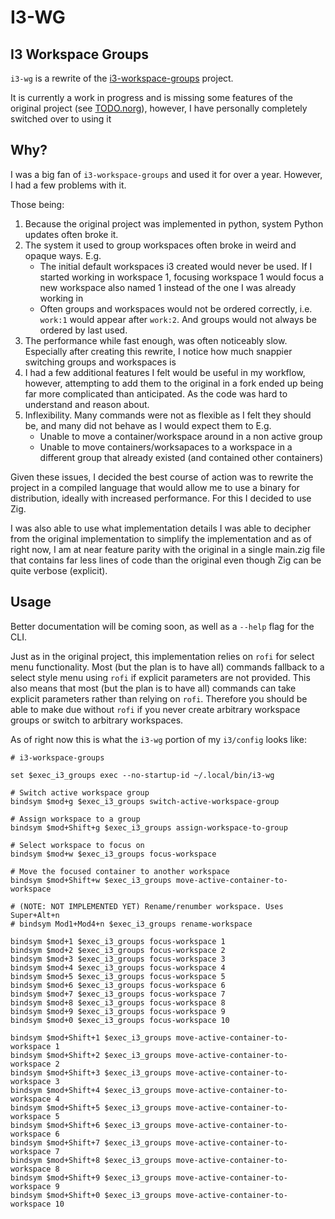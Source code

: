 # I3-WG

## I3 Workspace Groups

`i3-wg` is a rewrite of the [i3-workspace-groups](https://github.com/infokiller/i3-workspace-groups) project.

It is currently a work in progress and is missing some features of the original project (see [TODO.norg](./TODO.norg)), however, I have personally completely switched over to using it

## Why?

I was a big fan of `i3-workspace-groups` and used it for over a year. However, I had a few problems with it.

Those being:

1. Because the original project was implemented in python, system Python updates often broke it.
2. The system it used to group workspaces often broke in weird and opaque ways. E.g.
    - The initial default workspaces i3 created would never be used. If I started working in workspace 1, focusing workspace 1 would focus a new workspace also named 1 instead of the one I was already working in
    - Often groups and workspaces would not be ordered correctly, i.e. `work:1` would appear after `work:2`. And groups would not always be ordered by last used.
3. The performance while fast enough, was often noticeably slow. Especially after creating this rewrite, I notice how much snappier switching groups and workspaces is
4. I had a few additional features I felt would be useful in my workflow, however, attempting to add them to the original in a fork ended up being far more complicated than anticipated. As the code was hard to understand and reason about.
5. Inflexibility. Many commands were not as flexible as I felt they should be, and many did not behave as I would expect them to E.g.
    - Unable to move a container/workspace around in a non active group
    - Unable to move containers/worksapaces to a workspace in a different group that already existed (and contained other containers)

Given these issues, I decided the best course of action was to rewrite the project in a compiled language that would allow me to use a binary for distribution, ideally with increased performance. For this I decided to use Zig.

I was also able to use what implementation details I was able to decipher from the original implementation to simplify the implementation and as of right now, I am at near feature parity with the original in a single main.zig file that contains far less lines of code than the original even though Zig can be quite verbose (explicit).


## Usage

Better documentation will be coming soon, as well as a `--help` flag for the CLI.

Just as in the original project, this implementation relies on `rofi` for select menu functionality.
Most (but the plan is to have all) commands fallback to a select style menu using `rofi` if explicit parameters are not provided.
This also means that most (but the plan is to have all) commands can take explicit parameters rather than relying on `rofi`.
Therefore you should be able to make due without `rofi` if you never create arbitrary workspace groups or switch to arbitrary workspaces.

As of right now this is what the `i3-wg` portion of my `i3/config` looks like:

```
# i3-workspace-groups

set $exec_i3_groups exec --no-startup-id ~/.local/bin/i3-wg

# Switch active workspace group
bindsym $mod+g $exec_i3_groups switch-active-workspace-group

# Assign workspace to a group
bindsym $mod+Shift+g $exec_i3_groups assign-workspace-to-group

# Select workspace to focus on
bindsym $mod+w $exec_i3_groups focus-workspace

# Move the focused container to another workspace
bindsym $mod+Shift+w $exec_i3_groups move-active-container-to-workspace

# (NOTE: NOT IMPLEMENTED YET) Rename/renumber workspace. Uses Super+Alt+n 
# bindsym Mod1+Mod4+n $exec_i3_groups rename-workspace

bindsym $mod+1 $exec_i3_groups focus-workspace 1
bindsym $mod+2 $exec_i3_groups focus-workspace 2
bindsym $mod+3 $exec_i3_groups focus-workspace 3
bindsym $mod+4 $exec_i3_groups focus-workspace 4
bindsym $mod+5 $exec_i3_groups focus-workspace 5
bindsym $mod+6 $exec_i3_groups focus-workspace 6
bindsym $mod+7 $exec_i3_groups focus-workspace 7
bindsym $mod+8 $exec_i3_groups focus-workspace 8
bindsym $mod+9 $exec_i3_groups focus-workspace 9
bindsym $mod+0 $exec_i3_groups focus-workspace 10

bindsym $mod+Shift+1 $exec_i3_groups move-active-container-to-workspace 1
bindsym $mod+Shift+2 $exec_i3_groups move-active-container-to-workspace 2
bindsym $mod+Shift+3 $exec_i3_groups move-active-container-to-workspace 3
bindsym $mod+Shift+4 $exec_i3_groups move-active-container-to-workspace 4
bindsym $mod+Shift+5 $exec_i3_groups move-active-container-to-workspace 5
bindsym $mod+Shift+6 $exec_i3_groups move-active-container-to-workspace 6
bindsym $mod+Shift+7 $exec_i3_groups move-active-container-to-workspace 7
bindsym $mod+Shift+8 $exec_i3_groups move-active-container-to-workspace 8
bindsym $mod+Shift+9 $exec_i3_groups move-active-container-to-workspace 9
bindsym $mod+Shift+0 $exec_i3_groups move-active-container-to-workspace 10
```
